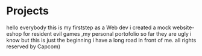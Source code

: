 # Projects
hello everybody this is my firststep as a Web dev
i created  a mock website-eshop for resident evil games
,my personal portofolio so far
they are ugly i know but this is just the beginning i have a long road in front of me. 
all rights reserved by Capcom)
